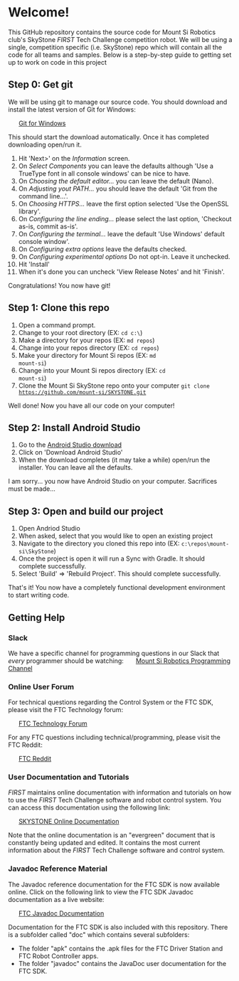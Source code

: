 # Welcome!
This GitHub repository contains the source code for Mount Si Robotics club's SkyStone *FIRST* Tech Challenge competition robot. We will be using a single, competition specific (i.e. SkyStone) repo which will contain all the code for all teams and samples. Below is a step-by-step guide to getting set up to work on code in this project

## Step 0: Get git
We will be using git to manage our source code. You should download and install the latest version of Git for Windows:

&nbsp;&nbsp;&nbsp;&nbsp;&nbsp;&nbsp;[Git for Windows](https://git-scm.com/download/win)

This should start the download automatically. Once it has completed downloading open/run it.

1. Hit 'Next>' on the *Information* screen.
2. On *Select Components* you can leave the defaults although 'Use a TrueType font in all console windows' can be nice to have.
3. On *Choosing the default editor...* you can leave the default (Nano).
4. On *Adjusting yout PATH...* you should leave the default 'Git from the command line...'.
5. On *Choosing HTTPS...* leave the first option selected 'Use the OpenSSL library'.
6. On *Configuring the line ending...* please select the last option, 'Checkout as-is, commit as-is'.
7. On *Configuring the terminal...* leave the default 'Use Windows' default console window'.
8. On *Configuring extra options* leave the defaults checked.
9. On *Configuring experimental options* Do not opt-in. Leave it unchecked.
10. Hit 'Install'
11. When it's done you can uncheck 'View Release Notes' and hit 'Finish'.

Congratulations! You now have git!

## Step 1: Clone this repo

1. Open a command prompt.
2. Change to your root directory (EX: <code>cd c:\\</code>)
3. Make a directory for your repos (EX: <code>md repos</code>)
4. Change into your repos directory (EX: <code>cd repos</code>)
5. Make your directory for Mount Si repos (EX: <code>md mount-si</code>)
6. Change into your Mount Si repos directory (EX: <code>cd mount-si</code>)
7. Clone the Mount Si SkyStone repo onto your computer <code>git clone https://github.com/mount-si/SKYSTONE.git</code>

Well done! Now you have all our code on your computer!

## Step 2: Install Android Studio

1. Go to the [Android Studio download](https://developer.android.com/studio) 
2. Click on 'Download Android Studio'
3. When the download completes (it may take a while) open/run the installer. You can leave all the defaults.

I am sorry... you now have Android Studio on your computer. Sacrifices must be made...

## Step 3: Open and build our project

1. Open Andriod Studio
2. When asked, select that you would like to open an existing project
3. Navigate to the directory you cloned this repo into (EX: <code>c:\\repos\\mount-si\\SkyStone</code>)
4. Once the project is open it will run a Sync with Gradle. It should complete successfully.
5. Select 'Build' => 'Rebuild Project'. This should complete successfully.

That's it! You now have a completely functional development environment to start writing code.

## Getting Help
### Slack
We have a specific channel for programming questions in our Slack that *every* programmer should be watching:
&nbsp;&nbsp;&nbsp;&nbsp;&nbsp;&nbsp;[Mount Si Robotics Programming Channel](https://mshsrobotics.slack.com/messages/C2Q0WA0T1)

### Online User Forum
For technical questions regarding the Control System or the FTC SDK, please visit the FTC Technology forum:

&nbsp;&nbsp;&nbsp;&nbsp;&nbsp;&nbsp;[FTC Technology Forum](https://ftcforum.usfirst.org/forumdisplay.php?156-FTC-Technology)

For any FTC questions including technical/programming, please visit the FTC Reddit:

&nbsp;&nbsp;&nbsp;&nbsp;&nbsp;&nbsp;[FTC Reddit](https://www.reddit.com/r/FTC/)

### User Documentation and Tutorials
*FIRST* maintains online documentation with information and tutorials on how to use the *FIRST* Tech Challenge software and robot control system.  You can access this documentation using the following link:

&nbsp;&nbsp;&nbsp;&nbsp;&nbsp;&nbsp;[SKYSTONE Online Documentation](https://github.com/FIRST-Tech-Challenge/SKYSTONE/wiki)

Note that the online documentation is an "evergreen" document that is constantly being updated and edited.  It contains the most current information about the *FIRST* Tech Challenge software and control system.

### Javadoc Reference Material
The Javadoc reference documentation for the FTC SDK is now available online.  Click on the following link to view the FTC SDK Javadoc documentation as a live website:

&nbsp;&nbsp;&nbsp;&nbsp;&nbsp;&nbsp;[FTC Javadoc Documentation](https://first-tech-challenge.github.io/SkyStone/doc/javadoc/index.html)    

Documentation for the FTC SDK is also included with this repository.  There is a subfolder called "doc" which contains several subfolders:

 * The folder "apk" contains the .apk files for the FTC Driver Station and FTC Robot Controller apps.
 * The folder "javadoc" contains the JavaDoc user documentation for the FTC SDK.

